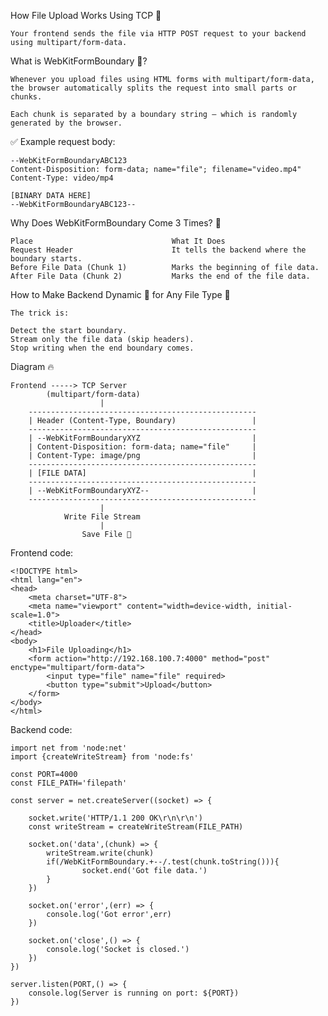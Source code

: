 How File Upload Works Using TCP 📡

    Your frontend sends the file via HTTP POST request to your backend using multipart/form-data.

What is WebKitFormBoundary 🤔?

    Whenever you upload files using HTML forms with multipart/form-data, the browser automatically splits the request into small parts or chunks.

    Each chunk is separated by a boundary string — which is randomly generated by the browser.

✅ Example request body:

    --WebKitFormBoundaryABC123
    Content-Disposition: form-data; name="file"; filename="video.mp4"
    Content-Type: video/mp4

    [BINARY DATA HERE]
    --WebKitFormBoundaryABC123--

Why Does WebKitFormBoundary Come 3 Times? 🤯

    Place	                            What It Does
    Request Header	                    It tells the backend where the boundary starts.
    Before File Data (Chunk 1)	        Marks the beginning of file data.
    After File Data (Chunk 2)	        Marks the end of the file data.


How to Make Backend Dynamic 🔄 for Any File Type 🎯

    The trick is:

    Detect the start boundary.
    Stream only the file data (skip headers).
    Stop writing when the end boundary comes.


Diagram 🔥

    Frontend -----> TCP Server
            (multipart/form-data)
                        |
        ---------------------------------------------------
        | Header (Content-Type, Boundary)                 |
        ---------------------------------------------------
        | --WebKitFormBoundaryXYZ                         |
        | Content-Disposition: form-data; name="file"     |
        | Content-Type: image/png                         |
        ---------------------------------------------------
        | [FILE DATA]                                     |
        ---------------------------------------------------
        | --WebKitFormBoundaryXYZ--                       |
        ---------------------------------------------------
                        |
                Write File Stream
                        |
                    Save File 📁



Frontend code:

    <!DOCTYPE html>
    <html lang="en">
    <head>
        <meta charset="UTF-8">
        <meta name="viewport" content="width=device-width, initial-scale=1.0">
        <title>Uploader</title>
    </head>
    <body>
        <h1>File Uploading</h1>
        <form action="http://192.168.100.7:4000" method="post" enctype="multipart/form-data">
            <input type="file" name="file" required>
            <button type="submit">Upload</button>
        </form>
    </body>
    </html>


Backend code:

    import net from 'node:net'
    import {createWriteStream} from 'node:fs'

    const PORT=4000
    const FILE_PATH='filepath'

    const server = net.createServer((socket) => {

        socket.write('HTTP/1.1 200 OK\r\n\r\n')
        const writeStream = createWriteStream(FILE_PATH)

        socket.on('data',(chunk) => {
            writeStream.write(chunk)
            if(/WebKitFormBoundary.+--/.test(chunk.toString())){
                    socket.end('Got file data.')
            }
        })

        socket.on('error',(err) => {
            console.log('Got error',err)
        })

        socket.on('close',() => {
            console.log('Socket is closed.')
        })
    }) 

    server.listen(PORT,() => {
        console.log(Server is running on port: ${PORT})
    })